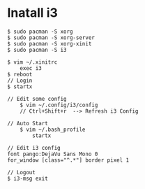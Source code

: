# Inatall i3
    $ sudo pacman -S xorg
    $ sudo pacman -S xorg-server
    $ sudo pacman -S xorg-xinit
    $ sudo pacman -S i3

    $ vim ~/.xinitrc
        exec i3
    $ reboot
    // Login
    $ startx

    // Edit some config
        $ vim ~/.config/i3/config
        // Ctrl+Shift+r  --> Refresh i3 Config

    // Auto Start
        $ vim ~/.bash_profile
            startx

    // Edit i3 config
    font pango:DejaVu Sans Mono 0
    for_window [class="^.*"] border pixel 1

    // Logout
    $ i3-msg exit

